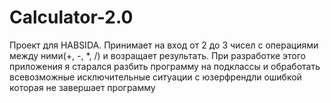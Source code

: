 # Calculator-2.0
Проект для HABSIDA.
Принимает на вход от 2 до 3 чисел с операциями между ними(+, -, *, /) и возращает результать.
При разработке этого приложения я старался разбить программу на подклассы и обработать всевозможные исключительные ситуации с юзерфрендли ошибкой которая не завершает программу
